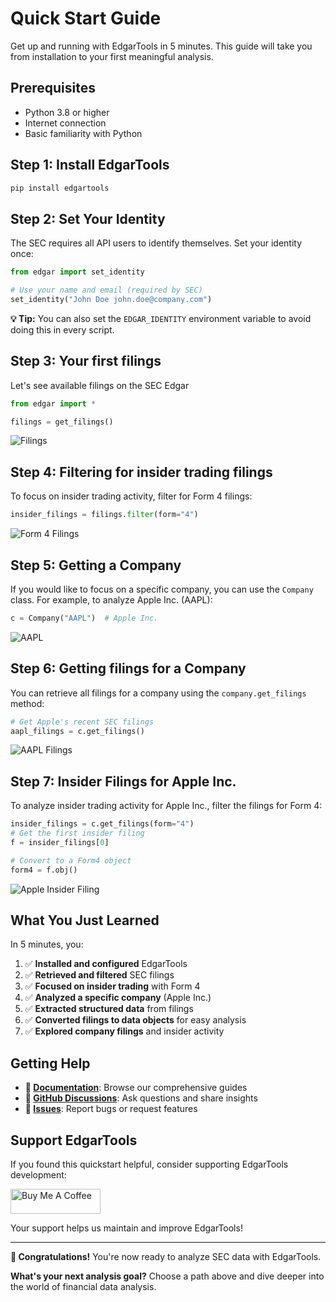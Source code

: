 # Quick Start Guide

Get up and running with EdgarTools in 5 minutes. This guide will take you from installation to your first meaningful analysis.

## Prerequisites

- Python 3.8 or higher
- Internet connection
- Basic familiarity with Python

## Step 1: Install EdgarTools

```bash
pip install edgartools
```

## Step 2: Set Your Identity

The SEC requires all API users to identify themselves. Set your identity once:

```python
from edgar import set_identity

# Use your name and email (required by SEC)
set_identity("John Doe john.doe@company.com")
```

**💡 Tip:** You can also set the `EDGAR_IDENTITY` environment variable to avoid doing this in every script.

## Step 3: Your first filings

Let's see available filings on the SEC Edgar

```python
from edgar import *

filings = get_filings()
```

![Filings](images/filings.png)


## Step 4: Filtering for insider trading filings

To focus on insider trading activity, filter for Form 4 filings:

```python
insider_filings = filings.filter(form="4")
```

![Form 4 Filings](images/form4filings.png)

## Step 5: Getting a Company

If you would like to focus on a specific company, you can use the `Company` class. For example, to analyze Apple Inc. (AAPL):

```python
c = Company("AAPL")  # Apple Inc.
```

![AAPL](images/AAPL.png)

## Step 6: Getting filings for a Company
You can retrieve all filings for a company using the `company.get_filings` method:

```python
# Get Apple's recent SEC filings
aapl_filings = c.get_filings()
```

![AAPL Filings](images/aapl-filings.png)

## Step 7: Insider Filings for Apple Inc.

To analyze insider trading activity for Apple Inc., filter the filings for Form 4:

```python
insider_filings = c.get_filings(form="4")
# Get the first insider filing
f = insider_filings[0]

# Convert to a Form4 object
form4 = f.obj()
```

![Apple Insider Filing](images/aapl-form4.png)

## What You Just Learned

In 5 minutes, you:

1. ✅ **Installed and configured** EdgarTools
2. ✅ **Retrieved and filtered** SEC filings
3. ✅ **Focused on insider trading** with Form 4
4. ✅ **Analyzed a specific company** (Apple Inc.)
5. ✅ **Extracted structured data** from filings
6. ✅ **Converted filings to data objects** for easy analysis
7. ✅ **Explored company filings** and insider activity

<!-- 
## Next Steps

Now that you've seen the basics, explore more advanced features:

### 🔍 **Deep Dive Analysis**
- **[Financial Statement Analysis](guides/extract-statements.md)** - Balance sheets, cash flow statements
- **[XBRL Querying](xbrl-querying.md)** - Custom financial metrics and ratios
- **[Time Series Analysis](guides/compare-periods.md)** - Multi-year trend analysis

### 📈 **Specialized Use Cases**
- **[Insider Trading Monitoring](guides/track-form4.md)** - Track insider transactions
- **[Fund Holdings Analysis](guides/analyze-13f.md)** - Research institutional investments
- **[Event Monitoring](guides/monitor-8k.md)** - Track corporate events via 8-K filings

### 🚀 **Advanced Features**
- **[Bulk Processing](guides/bulk-processing.md)** - Analyze hundreds of companies
- **[Custom Dashboards](cookbook/dashboards.md)** - Build interactive visualizations
- **[AI Integration](guides/ai-integration.md)** - LLM-powered analysis

### 📚 **Learning Resources**
- **[Complete Tutorials](tutorials/company-analysis.md)** - Step-by-step guides
- **[API Reference](api/company.md)** - Full documentation
- **[Cookbook](cookbook/revenue-growth.md)** - Ready-to-use recipes

### Rate Limiting
EdgarTools automatically handles SEC rate limits. If you hit limits:
- Add delays between requests
- Use local caching to reduce API calls
- Process data in smaller batches
-->

## Getting Help

- **📖 [Documentation](https://edgartools.readthedocs.io/en/latest/)**: Browse our comprehensive guides
- **💬 [GitHub Discussions](https://github.com/dgunning/edgartools/discussions)**: Ask questions and share insights  
- **🐛 [Issues](https://github.com/dgunning/edgartools/issues)**: Report bugs or request features

## Support EdgarTools

If you found this quickstart helpful, consider supporting EdgarTools development:

<a href="https://www.buymeacoffee.com/edgartools" target="_blank">
  <img src="https://cdn.buymeacoffee.com/buttons/v2/default-yellow.png" alt="Buy Me A Coffee" style="height: 40px !important;width: 144px !important;" >
</a>

Your support helps us maintain and improve EdgarTools!

---

**🎉 Congratulations!** You're now ready to analyze SEC data with EdgarTools. 

**What's your next analysis goal?** Choose a path above and dive deeper into the world of financial data analysis.
